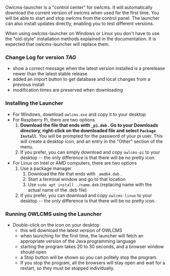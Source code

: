 [comment]: <> (EDIT THIS FILE IN THE dist DIRECTORY ONLY)
Owlcms-launcher is a "control center" for owlcms.  It will automatically download the current version of owlcms when used for the first time. You will be able to start and stop owlcms from the control panel.  The launcher can also install updates directly, enabling you to test different versions.

When using owlcms-launcher on Windows or Linux you don't have to use the "old-style" installation methods explained in the documentation.  It is expected that owlcms-launcher will replace them.

### Change Log for version _TAG_

- show a correct message when the latest version installed is a prerelease newer than the latest stable release
- added an import button to get database and local changes from a previous install 
- modification times are preserved when downloading

### Installing the Launcher

- For Windows, download `owlcms.exe`  and copy it to your desktop
- For Raspberry Pi, there are two options
  1. **Download the file that ends with `_pi.deb` . Go to your Downloads directory, right-click on the downloaded file and select `Package Install`**.  You will be prompted for the password of your pi user. This will create a desktop icon, and an entry in the "Other" section of the menu.
  2. If you prefer, you can simply download and copy `owlcms-pi` to your desktop -- the only difference is that there will be no pretty icon.
- For Linux on Intel or AMD computers, there are two options
  1. Use a package manager
     1. Download the file that ends with `_amd64.deb` .
     2. Start a terminal window and go to that location
     3. Use `sudo apt install ./name.deb` (replacing name with the actual name of the .deb file)
  2. If you prefer, you can download and copy `owlcms-linux` to your desktop -- the only difference is that there will be no pretty icon.

### Running OWLCMS using the Launcher

- Double-click on the icon on your desktop
  - this will download the latest version of OWLCMS
  - when launching for the first time, the launcher will fetch an appropriate version of the Java programming language
  - starting the program takes 20 to 30 seconds, and a browser window should open
  - a Stop button will be shown so you can politely stop the program.
  - If you stop the program, all the browsers will stay open and wait for a restart, so they must be stopped individually.